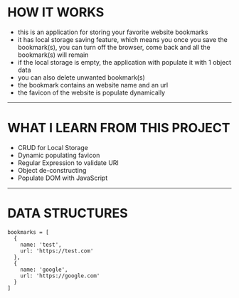 # HOW IT WORKS

- this is an application for storing your favorite website bookmarks
- it has local storage saving feature, which means you once you save the bookmark(s), you can turn off the browser, come back and all the bookmark(s) will remain
- if the local storage is empty, the application with populate it with 1 object data
- you can also delete unwanted bookmark(s)
- the bookmark contains an website name and an url
- the favicon of the website is populate dynamically

---

# WHAT I LEARN FROM THIS PROJECT

- CRUD for Local Storage
- Dynamic populating favicon
- Regular Expression to validate URl
- Object de-constructing
- Populate DOM with JavaScript

---

# DATA STRUCTURES

```
bookmarks = [
  {
    name: 'test',
    url: 'https://test.com'
  },
  {
    name: 'google',
    url: 'https://google.com'
  }
]
```